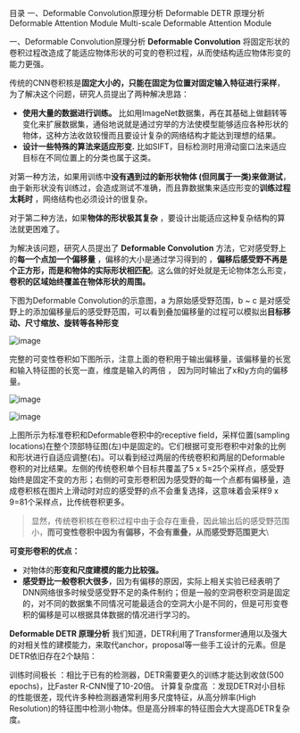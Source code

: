 目录
一、Deformable Convolution原理分析
Deformable DETR 原理分析
Deformable Attention Module
Multi-scale Deformable Attention Module

一、Deformable Convolution原理分析
**Deformable Convolution** 将固定形状的卷积过程改造成了能适应物体形状的可变的卷积过程，从而使结构适应物体形变的能力更强。

传统的CNN卷积核是**固定大小的，只能在固定为位置对固定输入特征进行采样**， 为了解决这个问题，研究人员提出了两种解决思路：

- **使用大量的数据进行训练。** 比如用ImageNet数据集，再在其基础上做翻转等变化来扩展数据集，通俗地说就是通过穷举的方法使模型能够适应各种形状的物体，这种方法收敛较慢而且要设计复杂的网络结构才能达到理想的结果。
- **设计一些特殊的算法来适应形变.** 比如SIFT，目标检测时用滑动窗口法来适应目标在不同位置上的分类也属于这类。

对第一种方法，如果用训练中**没有遇到过的新形状物体 (但同属于一类)来做测试**，由于新形状没有训练过，会造成测试不准确，而且靠数据集来适应形变的**训练过程太耗时** ，网络结构也必须设计的很复杂。

对于第二种方法，如果**物体的形状极其复杂** ，要设计出能适应这种复杂结构的算法就更困难了。

为解决该问题，研究人员提出了 **Deformable Convolution** 方法，它对感受野上的**每一个点加一个偏移量** ，偏移的大小是通过学习得到的 ，**偏移后感受野不再是个正方形，而是和物体的实际形状相匹配**。这么做的好处就是无论物体怎么形变，**卷积的区域始终覆盖在物体形状的周围。**


下图为Deformable Convolution的示意图，a 为原始感受野范围，b ~ c 是对感受野上的添加偏移量后的感受野范围，可以看到叠加偏移量的过程可以模拟出**目标移动、尺寸缩放、旋转等各种形变**

 ![image](https://github.com/icey-zhang/notebook/assets/54712081/8acb7810-b2d3-49b3-a11e-4a882b22e233)

完整的可变性卷积如下图所示，注意上面的卷积用于输出偏移量，该偏移量的长宽和输入特征图的长宽一直，维度是输入的两倍 ， 因为同时输出了x和y方向的偏移量。

![image](https://github.com/icey-zhang/notebook/assets/54712081/7e3d34ef-3b22-4864-a2d7-2411295e09f7)

![image](https://github.com/icey-zhang/notebook/assets/54712081/b34c70e8-a357-499c-af6b-ca6c8006b344)

上图所示为标准卷积和Deformable卷积中的receptive field，采样位置(sampling locations)在整个顶部特征图(左)中是固定的。它们根据可变形卷积中对象的比例和形状进行自适应调整(右)。可以看到经过两层的传统卷积和两层的Deformable卷积的对比结果。左侧的传统卷积单个目标共覆盖了5 x 5=25个采样点，感受野始终是固定不变的方形；右侧的可变形卷积因为感受野的每一个点都有偏移量，造成卷积核在图片上滑动时对应的感受野的点不会重复选择，这意味着会采样9 x 9=81个采样点，比传统卷积更多。

> 显然，传统卷积核在卷积过程中由于会存在重叠，因此输出后的感受野范围小，**而可变性卷积中因为有偏移，不会有重叠，从而感受野范围更大**\

**可变形卷积的优点：**

- 对物体的**形变和尺度建模的能力比较强。**
- **感受野比一般卷积大很多**，因为有偏移的原因，实际上相关实验已经表明了DNN网络很多时候受感受野不足的条件制约；但是一般的空洞卷积空洞是固定的，对不同的数据集不同情况可能最适合的空洞大小是不同的，但是可形变卷积的偏移是可以根据具体数据的情况进行学习的。

**Deformable DETR 原理分析**
我们知道，DETR利用了Transformer通用以及强大的对相关性的建模能力，来取代anchor，proposal等一些手工设计的元素。但是DETR依旧存在2个缺陷：

训练时间极长 ：相比于已有的检测器，DETR需要更久的训练才能达到收敛(500 epochs)，比Faster R-CNN慢了10-20倍。
计算复杂度高 ：发现DETR对小目标的性能很差，现代许多种检测器通常利用多尺度特征，从高分辨率(High Resolution)的特征图中检测小物体。但是高分辨率的特征图会大大提高DETR复杂度。

